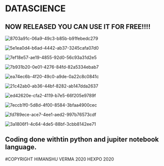 <h1>DATASCIENCE</h1>
<h2>NOW RELEASED YOU CAN USE IT FOR FREE!!!!</h2>

![8703a91c-06a9-49c3-b85b-b91febedc279](https://user-images.githubusercontent.com/59117342/95676231-2ebf5800-0bda-11eb-8315-809ae9cab53e.png)

![5e1ea0d4-b6ad-4442-ab37-3245cafa07d0](https://user-images.githubusercontent.com/59117342/95676234-341ca280-0bda-11eb-8632-8badac38487b.png)

![7ef18e57-ae19-4855-92d0-56c93a31d2e5](https://user-images.githubusercontent.com/59117342/95676237-354dcf80-0bda-11eb-9eaf-1d452c97fe16.png)

![7b931b20-0e01-4276-84fd-82a5334ebab7](https://user-images.githubusercontent.com/59117342/95676238-35e66600-0bda-11eb-92ac-fe8a289383f9.png)

![ea74ec6b-4f20-49c0-a9de-0a22c8c0841c](https://user-images.githubusercontent.com/59117342/95676241-37179300-0bda-11eb-80c8-4e65fac24bd6.png)

![21c42ab0-ab36-44bf-8282-ab147dda2637](https://user-images.githubusercontent.com/59117342/95676242-37b02980-0bda-11eb-8933-2b5262f4c4ab.png)

![ed42620e-cfa2-4119-b7e5-66f205e9789f](https://user-images.githubusercontent.com/59117342/95676245-38e15680-0bda-11eb-84b8-d23f18bc65b7.png)

![7eccb1f0-5d8d-4f00-8584-3bfaa4900cec](https://user-images.githubusercontent.com/59117342/95676246-38e15680-0bda-11eb-96c2-4e4bdb941b2a.png)

![fd789ece-ace7-4ee1-aed2-997b76573cdf](https://user-images.githubusercontent.com/59117342/95676247-3979ed00-0bda-11eb-842b-5802107555fe.jpg)

![3a1806f1-4c64-4de5-88bf-3cbb8142ee71](https://user-images.githubusercontent.com/59117342/95676251-3aab1a00-0bda-11eb-9886-2d8b26c85c52.jpg)






<h2>Coding done withtin python and jupiter notebook language.</h2>
#COPYRIGHT HIMANSHU VERMA 2020
HEXPO 2020

